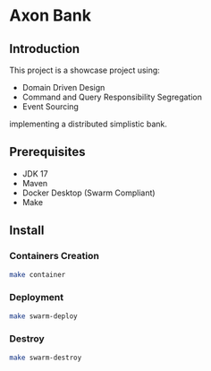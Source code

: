 # Axon Bank

## Introduction

This project is a showcase project using: 

- Domain Driven Design
- Command and Query Responsibility Segregation
- Event Sourcing

implementing a distributed simplistic bank.

## Prerequisites

- JDK 17
- Maven
- Docker Desktop (Swarm Compliant)
- Make

## Install

### Containers Creation 
```bash
make container
```

### Deployment
```bash
make swarm-deploy
```

### Destroy
```bash
make swarm-destroy
```
